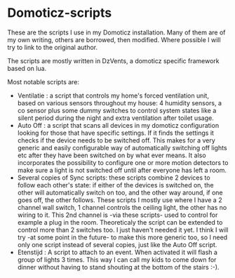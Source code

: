 # Domoticz-scripts

These are the scripts I use in my Domoticz installation. Many of them are of my own writing, others are borrowed, then modified. Where possible I will try to link to the original author.

The scripts are mostly written in DzVents, a domoticz specific framework based on lua.

Most notable scripts are:
 - Ventilatie : a script that controls my home's forced ventilation unit, based on various sensors throughout my house: 4 humidity sensors, a co sensor plus some dummy switches to control system states like a silent period during the night and extra ventilation after toilet usage.
 - Auto Off : a script that scans all devices in my domoticz configuration looking for those that have specific settings. If it finds the settings it checks if the device needs to be switched off. This makes for a very generic and easily configurable way of automatically switching off lights etc after they have been switched on by what ever means. It also incorporates the possibility to configure one or more motion detectors to make sure a light is not switched off until after everyone has left a room.
 - Several copies of Sync scripts: these scripts combine 2 devices to follow each other's state: if either of the devices is switched on, the other will automatically switch on too, and the other way around, if one goes off, the other follows. These scripts I mostly use where I have a 2 channel wall switch, 1 channel controls the ceiling light, the other has no wiring to it. This 2nd channel is -via these scripts- used to control for example a plug in the room. Theoreticaly the script can be extended to control more than 2 switches too. I just haven't needed it yet. I think I will try -at some point in the future- to make this more generic too, so I need only one script instead of several copies, just like the Auto Off script.
- Etenstijd : A script to attach to an event. When activated it will flash a group of lights 3 times. This way I can call my kids to come down for dinner without having to stand shouting at the bottom of the stairs :-).
